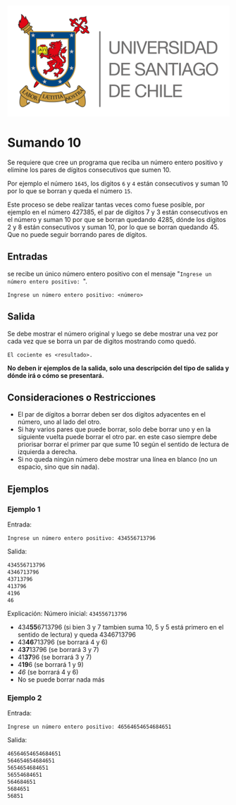 ![logo](./assets/logo_usach.png)

# Sumando 10

Se requiere que cree un programa que reciba un número entero positivo y elimine los pares de dígitos consecutivos que sumen 10. 

Por ejemplo el número `1645`, los digitos `6` y `4` están consecutivos y suman 10 por lo que se borran y queda el número `15`.

Este proceso se debe realizar tantas veces como fuese posible, por ejemplo en el número 427385, el par de dígitos 7 y 3 están consecutivos en el número y suman 10 por que se borran quedando 4285, dónde los dígitos 2 y 8 están consecutivos y suman 10, por lo que se borran quedando 45. Que no puede seguir borrando pares de dígitos. 

## Entradas

se recibe un único número entero positivo con el mensaje "`Ingrese un número entero positivo: `".
```
Ingrese un número entero positivo: <número>
```


## Salida

Se debe mostrar el número original y luego se debe mostrar una vez por cada vez que se borra un par de digitos mostrando como quedó.
```
El cociente es <resultado>.
```

**No deben ir ejemplos de la salida, solo una descripción del tipo de salida y dónde irá o cómo se presentará.**

## Consideraciones o Restricciones
- El par de dígitos a borrar deben ser dos dígitos adyacentes en el número, uno al lado del otro.
- Si hay varios pares que puede borrar, solo debe borrar uno y en la siguiente vuelta puede borrar el otro par. en este caso siempre debe priorisar borrar el primer par que sume 10 según el sentido de lectura de izquierda a derecha.
- Si no queda ningún número debe mostrar una línea en blanco (no un espacio, sino que sin nada).

## Ejemplos

### Ejemplo 1
Entrada:
```
Ingrese un número entero positivo: 434556713796
```

Salida:
```
434556713796
4346713796
43713796
413796
4196
46
```
Explicación:
Número inicial: `434556713796`
- 434**55**6713796 (si bien 3 y 7 tambien suma 10, 5 y 5 está primero en el sentido de lectura) y queda 4346713796
- 43**46**713796 (se borrará 4 y 6)
- 4**37**13796 (se borrará 3 y 7)
- 41**37**96 (se borrará 3 y 7)
- 4**19**6 (se borrará 1 y 9)
- *46* (se borrará 4 y 6)
- No se puede borrar nada más





### Ejemplo 2
Entrada:
```
Ingrese un número entero positivo: 46564654654684651
```

Salida:
```
46564654654684651
564654654684651
5654654684651
56554684651
564684651
5684651
56851
```
